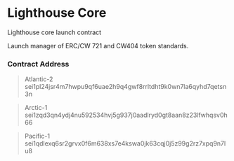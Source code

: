 
# Lighthouse Core

Lighthouse core launch contract

Launch manager of ERC/CW 721 and CW404 token standards.

### Contract Address
> Atlantic-2
> sei1pl24jsr4m7hwpu9qf6uae2h9q4gwf8rrltdht9k0wn7la6qyhd7qetsn3n

> Arctic-1
> sei1zqd3qn4ydj4nu592534hvj5g937j0aadlryd0gt8aan8z23lfwhqsv0h66

> Pacific-1
> sei1qdlexq6sr2grvx0f6m638xs7e4kswa0jk63cqj0j5z99g2rz7xpq9n7lu8